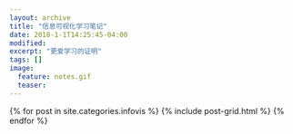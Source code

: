 ```yaml
---
layout: archive
title: "信息可视化学习笔记"
date: 2018-1-1T14:25:45-04:00
modified:
excerpt: "更爱学习的证明"
tags: []
image: 
  feature: notes.gif
  teaser:
---
```



<div class="tiles">
{% for post in site.categories.infovis %}
  {% include post-grid.html %}
{% endfor %}
</div><!-- /.tiles 把所有categories 有 post-infovis 的列出来-->